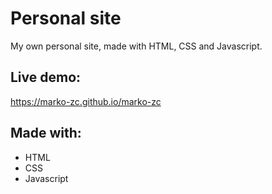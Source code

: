 # Personal site
My own personal site, made with HTML, CSS and Javascript.

## Live demo:
https://marko-zc.github.io/marko-zc

## Made with:
- HTML
- CSS
- Javascript
